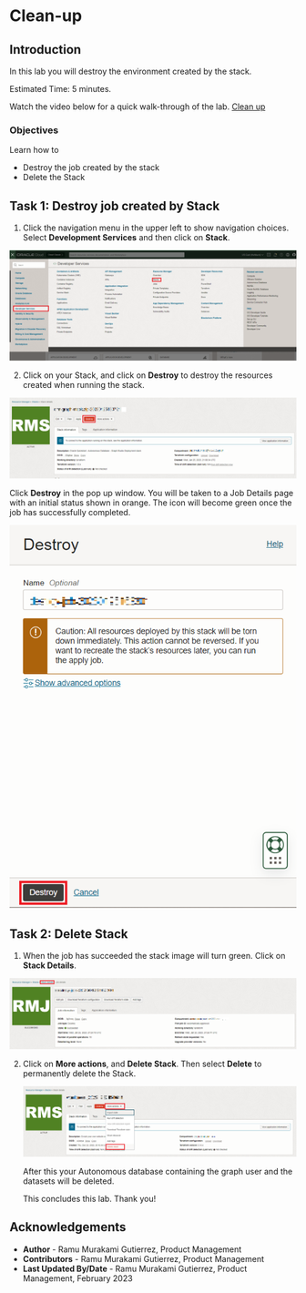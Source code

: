 # Clean-up

## Introduction

In this lab you will destroy the environment created by the stack.

Estimated Time: 5 minutes.

Watch the video below for a quick walk-through of the lab.
[Clean up](videohub:1_oc7filj5)

### Objectives

Learn how to
- Destroy the job created by the stack
- Delete the Stack

## Task 1: Destroy job created by Stack

1. Click the navigation menu in the upper left to show navigation choices. Select **Development Services** and then click on **Stack**.

  ![Steps on how to get to Stack in the OCI navigation menu](./images/stack-in-oci.png "")

2. Click on your Stack, and click on **Destroy** to destroy the resources created when running the stack.

  ![Shows how to destroy the stack](./images/destroy-stack.png "")

  Click **Destroy** in the pop up window. You will be taken to a Job Details page with an initial status shown in orange. The icon will become green once the job has successfully completed.

  ![Shows how to destroy the stack final step](./images/destroy-final.png "")

## Task 2: Delete Stack

1. When the job has succeeded the stack image will turn green. Click on **Stack Details**.

  ![How to get back to Stack Details](./images/stack-details.png "")

2. Click on **More actions**, and **Delete Stack**. Then select **Delete** to permanently delete the Stack.

    ![Steps on how to delete Stack](./images/delete-stack.png "")

    After this your Autonomous database containing the graph user and the datasets will be deleted.

    This concludes this lab. Thank you!

## Acknowledgements
* **Author** - Ramu Murakami Gutierrez, Product Management
* **Contributors** - Ramu Murakami Gutierrez, Product Management
* **Last Updated By/Date** - Ramu Murakami Gutierrez, Product Management, February 2023  
